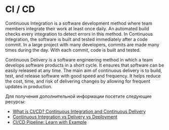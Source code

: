 # CI / CD

Continuous Integration is a software development method where team members integrate their work at least once daily. An automated build checks every integration to detect errors in this method. In Continuous Integration, the software is built and tested immediately after a code commit. In a large project with many developers, commits are made many times during the day. With each commit, code is built and tested.

Continuous Delivery is a software engineering method in which a team develops software products in a short cycle. It ensures that software can be easily released at any time. The main aim of continuous delivery is to build, test, and release software with good speed and frequency. It helps reduce the cost, time, and risk of delivering changes by allowing for frequent updates in production.

Для получения дополнительной информации посетите следующие ресурсы:

- [What is CI/CD? Continuous Integration and Continuous Delivery](https://www.guru99.com/continuous-integration.html)
- [Continuous Integration vs Delivery vs Deployment](https://www.guru99.com/continuous-integration-vs-delivery-vs-deployment.html)
- [CI/CD Pipeline: Learn with Example](https://www.guru99.com/ci-cd-pipeline.html)
